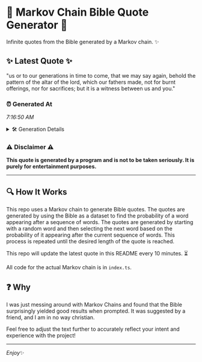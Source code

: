 # 📖 Markov Chain Bible Quote Generator 📖

Infinite quotes from the Bible generated by a Markov chain. ✨

## ✨ Latest Quote ✨
"us or to our generations in time to come, that we may say again, behold the pattern of the altar of the lord, which our fathers made, not for burnt offerings, nor for sacrifices; but it is a witness between us and you."

### ⏰ Generated At
*7:16:50 AM*

<details>
    <summary>🛠️ Generation Details</summary>
    <p>
        <strong>🌱 Seed:</strong> us<br>
        <strong>🔄 Iterations:</strong> 42<br>
        <strong>📜 Context History:</strong><br>[ us ]: or<br>[ us, or ]: to<br>[ us, or, to ]: our<br>[ us, or, to, our ]: generations<br>[ us, or, to, our, generations ]: in<br>[ us, or, to, our, generations, in ]: time<br>[ or, to, our, generations, in, time ]: to<br>[ to, our, generations, in, time, to ]: come,<br>[ our, generations, in, time, to, come, ]: that<br>[ generations, in, time, to, come,, that ]: we<br>[ in, time, to, come,, that, we ]: may<br>[ time, to, come,, that, we, may ]: say<br>[ to, come,, that, we, may, say ]: again,<br>[ come,, that, we, may, say, again, ]: behold<br>[ that, we, may, say, again,, behold ]: the<br>[ we, may, say, again,, behold, the ]: pattern<br>[ may, say, again,, behold, the, pattern ]: of<br>[ say, again,, behold, the, pattern, of ]: the<br>[ again,, behold, the, pattern, of, the ]: altar<br>[ behold, the, pattern, of, the, altar ]: of<br>[ the, pattern, of, the, altar, of ]: the<br>[ pattern, of, the, altar, of, the ]: lord,<br>[ of, the, altar, of, the, lord, ]: which<br>[ the, altar, of, the, lord,, which ]: our<br>[ altar, of, the, lord,, which, our ]: fathers<br>[ of, the, lord,, which, our, fathers ]: made,<br>[ the, lord,, which, our, fathers, made, ]: not<br>[ lord,, which, our, fathers, made,, not ]: for<br>[ which, our, fathers, made,, not, for ]: burnt<br>[ our, fathers, made,, not, for, burnt ]: offerings,<br>[ fathers, made,, not, for, burnt, offerings, ]: nor<br>[ made,, not, for, burnt, offerings,, nor ]: for<br>[ not, for, burnt, offerings,, nor, for ]: sacrifices;<br>[ for, burnt, offerings,, nor, for, sacrifices; ]: but<br>[ burnt, offerings,, nor, for, sacrifices;, but ]: it<br>[ offerings,, nor, for, sacrifices;, but, it ]: is<br>[ nor, for, sacrifices;, but, it, is ]: a<br>[ for, sacrifices;, but, it, is, a ]: witness<br>[ sacrifices;, but, it, is, a, witness ]: between<br>[ but, it, is, a, witness, between ]: us<br>[ it, is, a, witness, between, us ]: and<br>[ is, a, witness, between, us, and ]: you.<br>
    </p>
</details>

### ⚠️ Disclaimer ⚠️
**This quote is generated by a program and is not to be taken seriously. It is purely for entertainment purposes.**

---

## 🔍 How It Works

This repo uses a Markov chain to generate Bible quotes. The quotes are generated by using the Bible as a dataset to find the probability of a word appearing after a sequence of words. The quotes are generated by starting with a random word and then selecting the next word based on the probability of it appearing after the current sequence of words. This process is repeated until the desired length of the quote is reached.

This repo will update the latest quote in this README every 10 minutes. ⏳

All code for the actual Markov chain is in `index.ts`.

## ❓ Why

I was just messing around with Markov Chains and found that the Bible surprisingly yielded good results when prompted. 
It was suggested by a friend, and I am in no way christian.

Feel free to adjust the text further to accurately reflect your intent and experience with the project!

---

*Enjoy*✨
